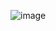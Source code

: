 ![image](https://github.com/t845270g/python-pygame-star-wars/blob/6d93e9fef3bb6a729864be5b4e6755c86f41b655/%E9%81%8A%E6%88%B2%E7%95%AB%E9%9D%A2.png)
